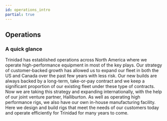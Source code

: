 ```yaml
---
id: operations_intro
partial: true
---
```


## Operations

### A quick glance

Trinidad has established operations across North America where we operate high-performance equipment in most of the key plays. Our strategy of customer-backed growth has allowed us to expand our fleet in both the US and Canada over the past few years with less risk. Our new builds are always backed by a long-term, take-or-pay contract and we keep a significant proportion of our existing fleet under these type of contracts. Now we are taking this strategy and expanding internationally, with the help of our joint venture partner, Halliburton. As well as operating high performance rigs, we also have our own in-house manufacturing facility. Here we design and build rigs that meet the needs of our customers today and operate efficiently for Trinidad for many years to come.
